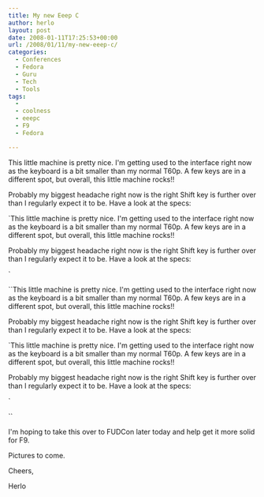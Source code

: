 ```yaml
---
title: My new Eeep C
author: herlo
layout: post
date: 2008-01-11T17:25:53+00:00
url: /2008/01/11/my-new-eeep-c/
categories:
  - Conferences
  - Fedora
  - Guru
  - Tech
  - Tools
tags:
  - 
  - coolness
  - eeepc
  - F9
  - Fedora

---
```

This little machine is pretty nice. I'm getting used to the interface right now as the keyboard is a bit smaller than my normal T60p. A few keys are in a different spot, but overall, this little machine rocks!!

Probably my biggest headache right now is the right Shift key is further over than I regularly expect it to be. Have a look at the specs:

`This little machine is pretty nice. I'm getting used to the interface right now as the keyboard is a bit smaller than my normal T60p. A few keys are in a different spot, but overall, this little machine rocks!!

Probably my biggest headache right now is the right Shift key is further over than I regularly expect it to be. Have a look at the specs:

` 
  
``This little machine is pretty nice. I'm getting used to the interface right now as the keyboard is a bit smaller than my normal T60p. A few keys are in a different spot, but overall, this little machine rocks!!

Probably my biggest headache right now is the right Shift key is further over than I regularly expect it to be. Have a look at the specs:

`This little machine is pretty nice. I'm getting used to the interface right now as the keyboard is a bit smaller than my normal T60p. A few keys are in a different spot, but overall, this little machine rocks!!

Probably my biggest headache right now is the right Shift key is further over than I regularly expect it to be. Have a look at the specs:

` 
  
`` 

I'm hoping to take this over to FUDCon later today and help get it more solid for F9.

Pictures to come.

Cheers,

Herlo